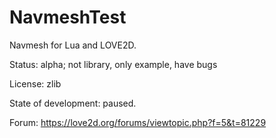 # NavmeshTest
Navmesh for Lua and LOVE2D.

Status: alpha; not library, only example, have bugs

License: zlib

State of development: paused.

Forum: https://love2d.org/forums/viewtopic.php?f=5&t=81229

